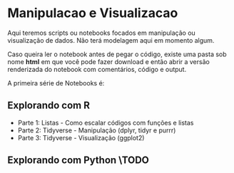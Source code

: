 # Manipulacao e Visualizacao
Aqui teremos scripts ou notebooks focados em manipulação ou visualização de dados. Não terá modelagem aqui em momento algum.

Caso queira ler o notebook antes de pegar o código, existe uma pasta sob nome **html** em que você pode fazer download e então abrir a versão renderizada do notebook com comentários, código e output.

A primeira série de Notebooks é:

## Explorando com R
- Parte 1: Listas - Como escalar códigos com funções e listas
- Parte 2: Tidyverse - Manipulação (dplyr, tidyr e purrr)
- Parte 3: Tidyverse - Visualização (ggplot2)

## Explorando com Python \\TODO
